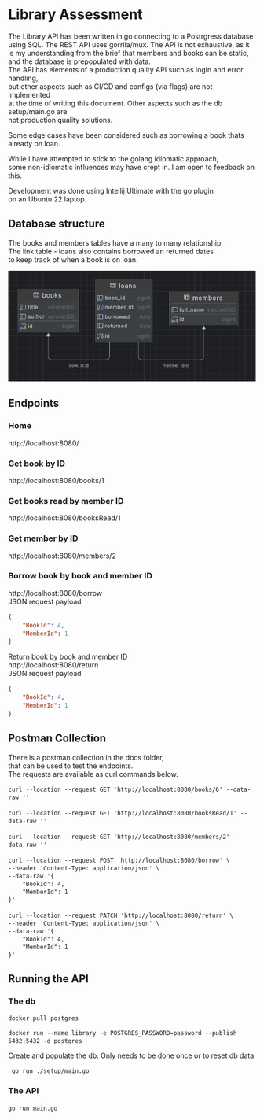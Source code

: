 # Library Assessment

The Library API has been written in go connecting to a Postrgress database  
using SQL. The REST API uses gorrila/mux. The API is not exhaustive, as it  
is my understanding from the brief that members and books can be static,  
and the database is prepopulated with data.  
The API has elements of a production quality API such as login and error handling,   
but other aspects such as CI/CD and configs (via flags) are not implemented  
at the time of writing this document. Other aspects such as the db setup/main.go are  
not production quality solutions.

Some edge cases have been considered such as borrowing a book thats already on loan.

While I have attempted to stick to the golang idiomatic approach,  
some non-idiomatic influences may have crept in. I am open to feedback on this.

Development was done using Intellij Ultimate with the go plugin  
on an Ubuntu 22 laptop.

## Database structure
The books and members tables have a many to many relationship.  
The link table - loans also contains borrowed an returned dates  
to keep track of when a book is on loan.

![ERD.png](docs/ERD.png)

## Endpoints
### Home
http://localhost:8080/

### Get book by ID
http://localhost:8080/books/1

### Get books read by member ID
http://localhost:8080/booksRead/1

### Get member by ID
http://localhost:8080/members/2

### Borrow book by book and member ID
http://localhost:8080/borrow  
JSON request payload
```json
{
    "BookId": 4,
    "MemberId": 1
}
```

Return book by book and member ID  
http://localhost:8080/return  
JSON request payload
```json
{
    "BookId": 4,
    "MemberId": 1
}
```
## Postman Collection
There is a postman collection in the docs folder,  
that can be used to test the endpoints.   
The requests are available as curl commands below.
```shell
curl --location --request GET 'http://localhost:8080/books/6' --data-raw ''

curl --location --request GET 'http://localhost:8080/booksRead/1' --data-raw ''

curl --location --request GET 'http://localhost:8080/members/2' --data-raw ''

curl --location --request POST 'http://localhost:8080/borrow' \
--header 'Content-Type: application/json' \
--data-raw '{
    "BookId": 4,
    "MemberId": 1
}'

curl --location --request PATCH 'http://localhost:8080/return' \
--header 'Content-Type: application/json' \
--data-raw '{
    "BookId": 4,
    "MemberId": 1
}'
```

## Running the API
### The db
```shell
docker pull postgres
```
```shell
docker run --name library -e POSTGRES_PASSWORD=password --publish 5432:5432 -d postgres
```  
Create and populate the db. Only needs to be done once or to reset db data
```shell
 go run ./setup/main.go
```  
### The API
```shell
go run main.go
```